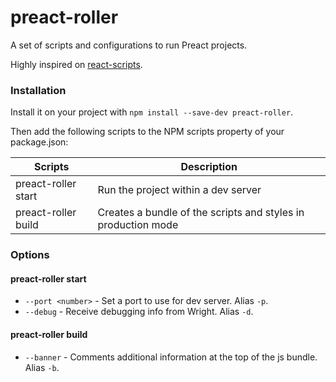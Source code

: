 # preact-roller
A set of scripts and configurations to run Preact projects.

Highly inspired on [react-scripts](https://www.npmjs.com/package/react-scripts).

### Installation
Install it on your project with `npm install --save-dev preact-roller`.

Then add the following scripts to the NPM scripts property of your package.json:

| Scripts                            | Description                                                   |
| ---------------------------------- | ------------------------------------------------------------- |
| preact-roller start                | Run the project within a dev server                           |
| preact-roller build                | Creates a bundle of the scripts and styles in production mode |

### Options

#### preact-roller start
 
 * `--port <number>` - Set a port to use for dev server. Alias `-p`.
 * `--debug` - Receive debugging info from Wright. Alias `-d`.

#### preact-roller build
 
 * `--banner` - Comments additional information at the top of the js bundle. Alias `-b`.
 